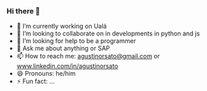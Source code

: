 ### Hi there 👋


- 🔭 I’m currently working on Ualá
- 👯 I’m looking to collaborate on in developments in python and js
- 🤔 I’m looking for help to be a programmer
- 💬 Ask me about anything or SAP
- 📫 How to reach me: agustinorsato@gmail.com or www.linkedin.com/in/agustinorsato
- 😄 Pronouns: he/him
- ⚡ Fun fact: ...

